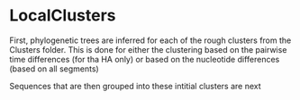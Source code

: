 # LocalClusters
First, phylogenetic trees are inferred for each of the rough clusters from the Clusters folder. This is done for either the clustering based on the pairwise time differences (for tha HA only) or based on the nucleotide differences (based on all segments)

Sequences that are then grouped into these intitial clusters are next 
